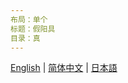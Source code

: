 ```yaml
---
布局：单个
标题：假阳具
目录：真
---
```

[English](/dancexr/features/dildo) | [简体中文](/zh/dancexr/features/dildo) | [日本語](/jp/dancexr/features/dildo)
